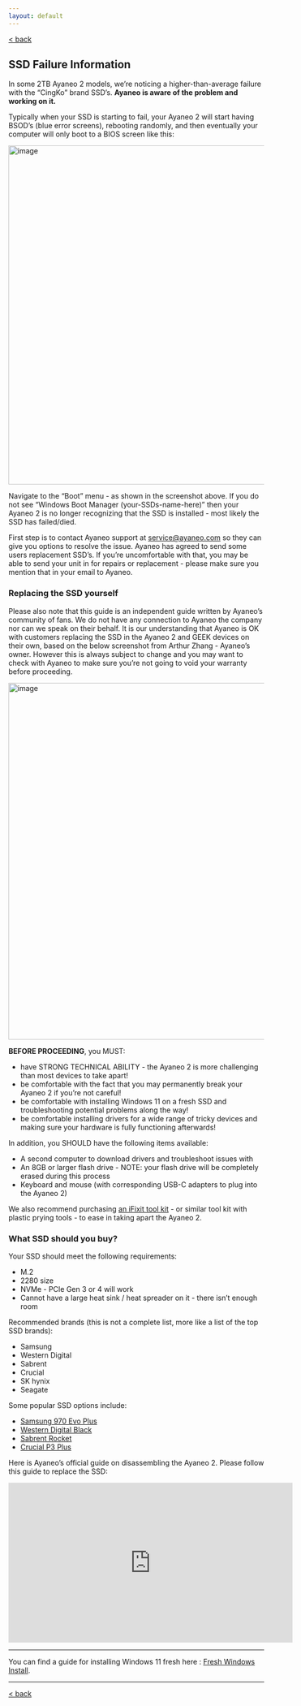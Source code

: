 ```yaml
---
layout: default
---
```

[< back](./)

## SSD Failure Information

In some 2TB Ayaneo 2 models, we’re noticing a higher-than-average failure with the “CingKo” brand SSD’s. **Ayaneo is aware of the problem and working on it.** 

Typically when your SSD is starting to fail, your Ayaneo 2 will start having BSOD’s (blue error screens), rebooting randomly, and then eventually your computer will only boot to a BIOS screen like this: 

<img width="668" alt="image" src="https://user-images.githubusercontent.com/6972693/214361576-3cc0c6c1-0dbd-4f72-8caf-156fb472fde4.png">


Navigate to the “Boot” menu - as shown in the screenshot above. If you do not see “Windows Boot Manager (your-SSDs-name-here)” then your Ayaneo 2 is no longer recognizing that the SSD is installed - most likely the SSD has failed/died. 

First step is to contact Ayaneo support at service@ayaneo.com so they can give you options to resolve the issue. Ayaneo has agreed to send some users replacement SSD’s. If you’re uncomfortable with that, you may be able to send your unit in for repairs or replacement - please make sure you mention that in your email to Ayaneo. 

### Replacing the SSD yourself

Please also note that this guide is an independent guide written by Ayaneo’s community of fans. We do not have any connection to Ayaneo the company nor can we speak on their behalf. It is our understanding that Ayaneo is OK with customers replacing the SSD in the Ayaneo 2 and GEEK devices on their own, based on the below screenshot from Arthur Zhang - Ayaneo’s owner. However this is always subject to change and you may want to check with Ayaneo to make sure you’re not going to void your warranty before proceeding. 

<img width="703" alt="image" src="https://user-images.githubusercontent.com/6972693/214361683-54cc5027-f3b1-42ee-b555-d6c8b887a8bb.png">


**BEFORE PROCEEDING**, you MUST: 

- have STRONG TECHNICAL ABILITY - the Ayaneo 2 is more challenging than most devices to take apart!
- be comfortable with the fact that you may permanently break your Ayaneo 2 if you’re not careful!
- be comfortable with installing Windows 11 on a fresh SSD and troubleshooting potential problems along the way!
- be comfortable installing drivers for a wide range of tricky devices and making sure your hardware is fully functioning afterwards!

In addition, you SHOULD have the following items available: 

- A second computer to download drivers and troubleshoot issues with
- An 8GB or larger flash drive - NOTE: your flash drive will be completely erased during this process
- Keyboard and mouse (with corresponding USB-C adapters to plug into the Ayaneo 2)

We also recommend purchasing [an iFixit tool kit](https://www.amazon.com/iFixit-Essential-Electronics-Toolkit-Smartphone/dp/B0964G2Y7S) - or similar tool kit with plastic prying tools - to ease in taking apart the Ayaneo 2. 

### What SSD should you buy?

Your SSD should meet the following requirements: 

- M.2
- 2280 size
- NVMe - PCIe Gen 3 or 4 will work
- Cannot have a large heat sink / heat spreader on it - there isn’t enough room

Recommended brands (this is not a complete list, more like a list of the top SSD brands): 

- Samsung
- Western Digital
- Sabrent
- Crucial
- SK hynix
- Seagate

Some popular SSD options include: 

- [Samsung 970 Evo Plus](https://www.amazon.com/Samsung-970-EVO-Plus-MZ-V7S2T0B/dp/B07MFZXR1B)
- [Western Digital Black](https://www.amazon.com/WD_BLACK-SN770-Internal-Gaming-Solid/dp/B09QV5KJHV/)
- [Sabrent Rocket](https://www.amazon.com/Sabrent-Rocket-Internal-Performance-SB-ROCKET-2TB/dp/B07MTQTNVR)
- [Crucial P3 Plus](https://www.amazon.com/Crucial-Plus-PCIe-NAND-5000MB/dp/B0B25ML2FH/)

Here is Ayaneo’s official guide on disassembling the Ayaneo 2. Please follow this guide to replace the SSD: 

<iframe width="560" height="315" src="https://www.youtube.com/embed/CGJHEgt9jcw" title="YouTube video player" frameborder="0" allow="accelerometer; autoplay; clipboard-write; encrypted-media; gyroscope; picture-in-picture; web-share" allowfullscreen></iframe>

***

You can find a guide for installing Windows 11 fresh here : [Fresh Windows Install](https://cngjd.github.io/AyaNeo2-docs/fresh-windows-install.html).

***
[< back](./)
